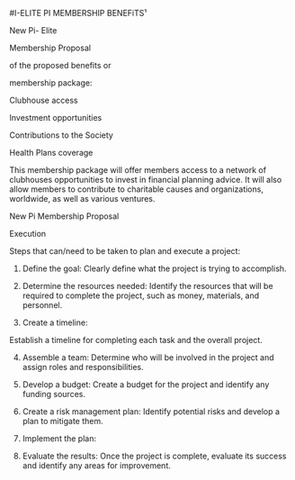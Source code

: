 #I-ELITE
PI MEMBERSHIP BENEFiTS¹

New Pi- Elite 

Membership Proposal

of the proposed benefits or

membership package:

Clubhouse access

Investment opportunities

Contributions to the Society

Health Plans coverage

This membership package will offer members access to a network of clubhouses opportunities to invest in financial planning advice. It will also allow members to contribute to charitable causes and organizations, worldwide, as well as various ventures.


New Pi Membership Proposal


Execution

Steps that can/need to be taken to plan and execute a project:

1. Define the goal: Clearly define what the project is trying to accomplish.

2. Determine the resources needed: Identify the resources that will be required to complete the project, such as money, materials, and personnel.

3. Create a timeline:

Establish a timeline for completing each task and the overall project.

4. Assemble a team: Determine who will be involved in the project and assign roles and responsibilities.

5. Develop a budget: Create a budget for the project and identify any funding sources.

6. Create a risk management plan: Identify potential risks and develop a plan to mitigate them.

7. Implement the plan:

8. Evaluate the results: Once the project is complete, evaluate its success and identify any areas for improvement.







